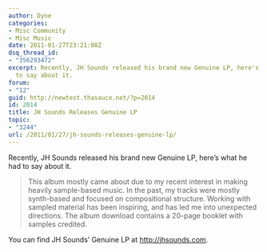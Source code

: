 ```yaml
---
author: Dyne
categories:
- Misc Community
- Misc Music
date: 2011-01-27T23:21:08Z
dsq_thread_id:
- "356293472"
excerpt: Recently, JH Sounds released his brand new Genuine LP, here's what he had
  to say about it.
forum:
- "12"
guid: http://newtest.thasauce.net/?p=2014
id: 2014
title: JH Sounds Releases Genuine LP
topic:
- "3244"
url: /2011/01/27/jh-sounds-releases-genuine-lp/
---
```


Recently, JH Sounds released his brand new Genuine LP, here&#8217;s what he had to say about it.

> This album mostly came about due to my recent interest in making heavily sample-based music. In the past, my tracks were mostly synth-based and focused on compositional structure. Working with sampled material has been inspiring, and has led me into unexpected directions. The album download contains a 20-page booklet with samples credited.

You can find JH Sounds&#8217; Genuine LP at <a title="JH Sounds -- Genuine LP Site" href="http://jhsounds.com/album/genuine-lp" target="_blank">http://jhsounds.com</a>.